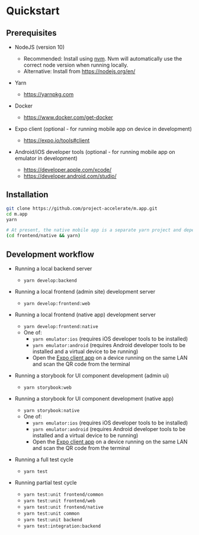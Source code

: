 # Quickstart

## Prerequisites

* NodeJS (version 10)
  * Recommended: Install using [nvm](https://github.com/creationix/nvm). Nvm will automatically use the correct node version when running locally.
  * Alternative: Install from https://nodejs.org/en/

* Yarn
  * https://yarnpkg.com

* Docker
  * https://www.docker.com/get-docker

* Expo client (optional - for running mobile app on device in development)
  * https://expo.io/tools#client

* Android/iOS developer tools (optional - for running mobile app on emulator in development)
  * https://developer.apple.com/xcode/
  * https://developer.android.com/studio/

## Installation

```bash
git clone https://github.com/project-accelerate/m.app.git
cd m.app
yarn

# At present, the native mobile app is a separate yarn project and dependencies must be installed separately
(cd frontend/native && yarn)
```

## Development workflow

* Running a local backend server
  * `yarn develop:backend`

* Running a local frontend (admin site) development server
  * `yarn develop:frontend:web`

* Running a local frontend (native app) development server
  * `yarn develop:frontend:native`
  * One of:
    * `yarn emulator:ios` (requires iOS developer tools to be installed)
    * `yarn emulator:android` (requires Android developer tools to be installed and a virtual device to be running)
    * Open the [Expo client app](https://expo.io/tools#client) on a device running on the same LAN and scan the QR code from the terminal

* Running a storybook for UI component development (admin ui)
  * `yarn storybook:web`

* Running a storybook for UI component development (native app)
  * `yarn storybook:native`
  * One of:
    * `yarn emulator:ios` (requires iOS developer tools to be installed)
    * `yarn emulator:android` (requires Android developer tools to be installed and a virtual device to be running)
    * Open the [Expo client app](https://expo.io/tools#client) on a device running on the same LAN and scan the QR code from the terminal

* Running a full test cycle
  * `yarn test`

* Running partial test cycle
  * `yarn test:unit frontend/common`
  * `yarn test:unit frontend/web`
  * `yarn test:unit frontend/native`
  * `yarn test:unit common`
  * `yarn test:unit backend`
  * `yarn test:integration:backend`
